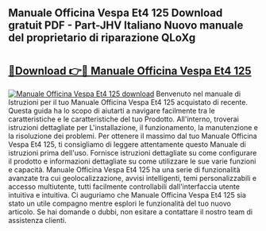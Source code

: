 ## Manuale Officina Vespa Et4 125 Download gratuit PDF - Part-JHV Italiano Nuovo manuale del proprietario di riparazione QLoXg

# <h2><a href="http://df95oj.blite.top/?on=Manuale+Officina+Vespa+Et4+125">🔗Download 👉🔴 Manuale Officina Vespa Et4 125</a></h2>

[![Manuale Officina Vespa Et4 125 download](https://i.imgur.com/lujVjoI.png)](http://df95oj.blite.top/?on=Manuale+Officina+Vespa+Et4+125)
Benvenuto nel manuale di Istruzioni per il tuo Manuale Officina Vespa Et4 125 acquistato di recente. Questa guida ha lo scopo di aiutarti a navigare facilmente tra le caratteristiche e le caratteristiche del tuo Prodotto. All'interno, troverai istruzioni dettagliate per L'installazione, il funzionamento, la manutenzione e la risoluzione dei problemi. Per ottenere il massimo dal tuo Manuale Officina Vespa Et4 125, ti consigliamo di leggere attentamente questo Manuale di istruzioni prima dell'uso. Fornisce istruzioni dettagliate su come configurare il prodotto e informazioni dettagliate su come utilizzare le sue varie funzioni e capacità. Manuale Officina Vespa Et4 125 ha una serie di funzionalità avanzate tra cui geolocalizzazione, avvisi intelligenti, temi personalizzabili e accesso multiutente, tutti facilmente controllabili dall'interfaccia utente intuitiva e intuitiva. Ci auguriamo che Manuale Officina Vespa Et4 125 sia stato un utile compagno mentre esplori le funzionalità del tuo nuovo articolo. Se hai domande o dubbi, non esitare a contattare il nostro team di assistenza clienti.
